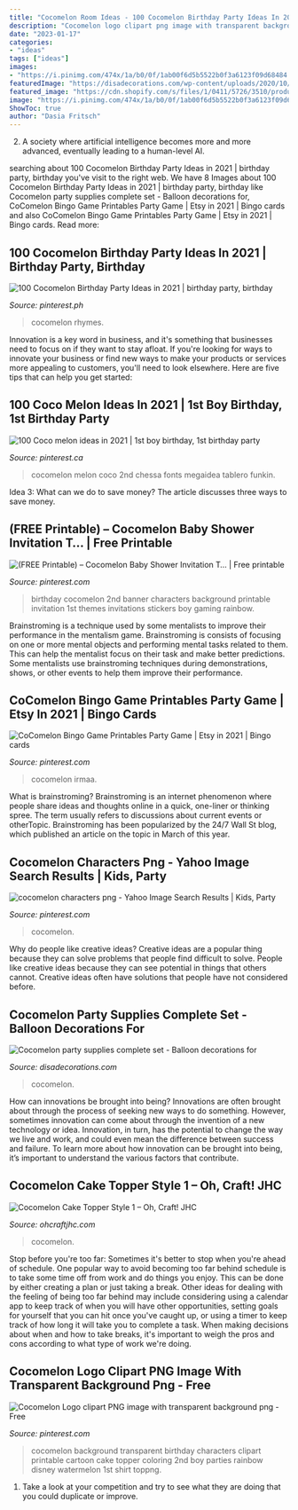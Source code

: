 ```yaml
---
title: "Cocomelon Room Ideas - 100 Cocomelon Birthday Party Ideas In 2021"
description: "Cocomelon logo clipart png image with transparent background png"
date: "2023-01-17"
categories:
- "ideas"
tags: ["ideas"]
images:
- "https://i.pinimg.com/474x/1a/b0/0f/1ab00f6d5b5522b0f3a6123f09d68484.jpg"
featuredImage: "https://disadecorations.com/wp-content/uploads/2020/10/coco1.jpg"
featured_image: "https://cdn.shopify.com/s/files/1/0411/5726/3510/products/il_fullxfull.2397295061_7hl3_266e59b1-87d6-4755-b64d-7c7f3f104ccb_1024x1024@2x.jpg?v=1614033300"
image: "https://i.pinimg.com/474x/1a/b0/0f/1ab00f6d5b5522b0f3a6123f09d68484.jpg"
ShowToc: true
author: "Dasia Fritsch"
---
```



2. A society where artificial intelligence becomes more and more advanced, eventually leading to a human-level AI. 

	

		
searching about 100 Cocomelon Birthday Party Ideas in 2021 | birthday party, birthday you've visit to the right web. We have 8 Images about 100 Cocomelon Birthday Party Ideas in 2021 | birthday party, birthday like Cocomelon party supplies complete set - Balloon decorations for, CoComelon Bingo Game Printables Party Game | Etsy in 2021 | Bingo cards and also CoComelon Bingo Game Printables Party Game | Etsy in 2021 | Bingo cards. Read more:
		
    
## 100 Cocomelon Birthday Party Ideas In 2021 | Birthday Party, Birthday

<img loading=lazy src="https://i.pinimg.com/474x/1a/b0/0f/1ab00f6d5b5522b0f3a6123f09d68484.jpg" onerror="this.onerror=null;this.src='https://tse4.mm.bing.net/th?id=OIP.fqSj6vijUbeAi62VyE4C2AAAAA&amp;pid=15.1';" alt="100 Cocomelon Birthday Party Ideas in 2021 | birthday party, birthday">

_Source: pinterest.ph_

>cocomelon rhymes. 

	

Innovation is a key word in business, and it's something that businesses need to focus on if they want to stay afloat. If you're looking for ways to innovate your business or find new ways to make your products or services more appealing to customers, you'll need to look elsewhere. Here are five tips that can help you get started: 

    
## 100 Coco Melon Ideas In 2021 | 1st Boy Birthday, 1st Birthday Party

<img loading=lazy src="https://i.pinimg.com/236x/41/77/36/4177367f6a9de63d8e94f7e8c9718a8b.jpg" onerror="this.onerror=null;this.src='https://tse4.mm.bing.net/th?id=OIP.Qimw5tAFlc7kKSd44Rhw7AAAAA&amp;pid=15.1';" alt="100 Coco melon ideas in 2021 | 1st boy birthday, 1st birthday party">

_Source: pinterest.ca_

>cocomelon melon coco 2nd chessa fonts megaidea tablero funkin. 

	

Idea 3: What can we do to save money?
The article discusses three ways to save money.

    
## (FREE Printable) – Cocomelon Baby Shower Invitation T… | Free Printable

<img loading=lazy src="https://i.pinimg.com/236x/78/f7/42/78f74215e53c291fa19f32a88470845b.jpg?nii=t" onerror="this.onerror=null;this.src='https://tse1.mm.bing.net/th?id=OIP.Nxd4tXzUvH_QL2-zEKBURgAAAA&amp;pid=15.1';" alt="(FREE Printable) – Cocomelon Baby Shower Invitation T… | Free printable">

_Source: pinterest.com_

>birthday cocomelon 2nd banner characters background printable invitation 1st themes invitations stickers boy gaming rainbow. 

	

Brainstroming is a technique used by some mentalists to improve their performance in the mentalism game. Brainstroming is consists of focusing on one or more mental objects and performing mental tasks related to them. This can help the mentalist focus on their task and make better predictions. Some mentalists use brainstroming techniques during demonstrations, shows, or other events to help them improve their performance.

    
## CoComelon Bingo Game Printables Party Game | Etsy In 2021 | Bingo Cards

<img loading=lazy src="https://i.pinimg.com/originals/f6/87/48/f68748dd583ba26ee63e0d5dee77ee73.jpg" onerror="this.onerror=null;this.src='https://tse4.mm.bing.net/th?id=OIP.arR1RD6CfNfTdnK8R6EdnwHaFu&amp;pid=15.1';" alt="CoComelon Bingo Game Printables Party Game | Etsy in 2021 | Bingo cards">

_Source: pinterest.com_

>cocomelon irmaa. 

	

What is brainstroming?
Brainstroming is an internet phenomenon where people share ideas and thoughts online in a quick, one-liner or thinking spree. The term usually refers to discussions about current events or otherTopic. Brainstroming has been popularized by the 24/7 Wall St blog, which published an article on the topic in March of this year.

    
## Cocomelon Characters Png - Yahoo Image Search Results | Kids, Party

<img loading=lazy src="https://i.pinimg.com/736x/b6/af/05/b6af05c8b3032ed50fd581c2eb65cf53.jpg" onerror="this.onerror=null;this.src='https://tse2.mm.bing.net/th?id=OIP.maIXju6dA6DC86Hn3ueMKAHaI4&amp;pid=15.1';" alt="cocomelon characters png - Yahoo Image Search Results | Kids, Party">

_Source: pinterest.com_

>cocomelon. 

	

Why do people like creative ideas?
Creative ideas are a popular thing because they can solve problems that people find difficult to solve. People like creative ideas because they can see potential in things that others cannot. Creative ideas often have solutions that people have not considered before.

    
## Cocomelon Party Supplies Complete Set - Balloon Decorations For

<img loading=lazy src="https://disadecorations.com/wp-content/uploads/2020/10/coco1.jpg" onerror="this.onerror=null;this.src='https://tse1.mm.bing.net/th?id=OIP.Ve4u6c4gsU4c9YGuV83Q6QHaEc&amp;pid=15.1';" alt="Cocomelon party supplies complete set - Balloon decorations for">

_Source: disadecorations.com_

>cocomelon. 

	

How can innovations be brought into being?
Innovations are often brought about through the process of seeking new ways to do something. However, sometimes innovation can come about through the invention of a new technology or idea. Innovation, in turn, has the potential to change the way we live and work, and could even mean the difference between success and failure. To learn more about how innovation can be brought into being, it’s important to understand the various factors that contribute.

    
## Cocomelon Cake Topper Style 1 – Oh, Craft! JHC

<img loading=lazy src="https://cdn.shopify.com/s/files/1/0411/5726/3510/products/il_fullxfull.2397295061_7hl3_266e59b1-87d6-4755-b64d-7c7f3f104ccb_1024x1024@2x.jpg?v=1614033300" onerror="this.onerror=null;this.src='https://tse1.mm.bing.net/th?id=OIP.AJsmjXyxnQIYjLUb--Jb9QHaFj&amp;pid=15.1';" alt="Cocomelon Cake Topper Style 1 – Oh, Craft! JHC">

_Source: ohcraftjhc.com_

>cocomelon. 

	

Stop before you're too far: Sometimes it's better to stop when you're ahead of schedule.
One popular way to avoid becoming too far behind schedule is to take some time off from work and do things you enjoy. This can be done by either creating a plan or just taking a break. Other ideas for dealing with the feeling of being too far behind may include considering using a calendar app to keep track of when you will have other opportunities, setting goals for yourself that you can hit once you've caught up, or using a timer to keep track of how long it will take you to complete a task. When making decisions about when and how to take breaks, it's important to weigh the pros and cons according to what type of work we're doing.

    
## Cocomelon Logo Clipart PNG Image With Transparent Background Png - Free

<img loading=lazy src="https://i.pinimg.com/236x/c9/0e/13/c90e134908362185de6520cfdb862ea8.jpg?nii=t" onerror="this.onerror=null;this.src='https://tse4.mm.bing.net/th?id=OIP.vRMi2LHWzQMHYN1UwfvO6AAAAA&amp;pid=15.1';" alt="Cocomelon Logo clipart PNG image with transparent background png - Free">

_Source: pinterest.com_

>cocomelon background transparent birthday characters clipart printable cartoon cake topper coloring 2nd boy parties rainbow disney watermelon 1st shirt toppng. 

	

1. Take a look at your competition and try to see what they are doing that you could duplicate or improve.

